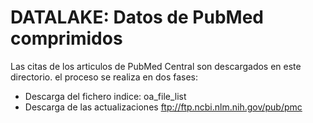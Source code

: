 # DATALAKE: Datos de PubMed comprimidos
Las citas de los articulos de PubMed Central son descargados en este directorio. el proceso se realiza en dos fases:
* Descarga del fichero indice: oa_file_list
* Descarga de las actualizaciones
ftp://ftp.ncbi.nlm.nih.gov/pub/pmc

